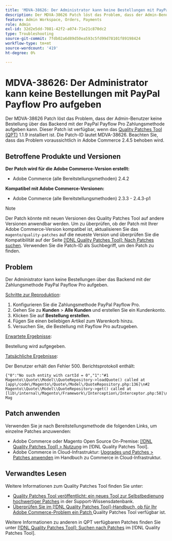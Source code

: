 ```yaml
---
title: 'MDVA-38626: Der Administrator kann keine Bestellungen mit PayPal Payflow Pro aufgeben'
description: Der MDVA-38626 Patch löst das Problem, dass der Admin-Benutzer keine Bestellung über das Backend mit der PayPal Payflow Pro Zahlungsmethode aufgeben kann. Dieser Patch ist verfügbar, wenn das [Quality Patches Tool (QPT)](https://experienceleague.adobe.com/de/docs/commerce-operations/tools/quality-patches-tool/quality-patches-tool-to-self-serve-quality-patches) 1.1.9 installiert ist. Die Patch-ID lautet MDVA-38626. Beachten Sie, dass das Problem voraussichtlich in Adobe Commerce 2.4.5 behoben wird.
feature: Admin Workspace, Orders, Payments
role: Admin
exl-id: 32d2e5dd-7081-42f2-a074-71e21c870dc2
type: Troubleshooting
source-git-commit: 7fdb02a6d89d50ea593c5fd99d78101f89198424
workflow-type: tm+mt
source-wordcount: '419'
ht-degree: 0%

---
```


# MDVA-38626: Der Administrator kann keine Bestellungen mit PayPal Payflow Pro aufgeben

Der MDVA-38626 Patch löst das Problem, dass der Admin-Benutzer keine Bestellung über das Backend mit der PayPal Payflow Pro Zahlungsmethode aufgeben kann. Dieser Patch ist verfügbar, wenn das [Quality Patches Tool (QPT)](https://experienceleague.adobe.com/de/docs/commerce-operations/tools/quality-patches-tool/quality-patches-tool-to-self-serve-quality-patches) 1.1.9 installiert ist. Die Patch-ID lautet MDVA-38626. Beachten Sie, dass das Problem voraussichtlich in Adobe Commerce 2.4.5 behoben wird.

## Betroffene Produkte und Versionen

**Der Patch wird für die Adobe Commerce-Version erstellt:**

* Adobe Commerce (alle Bereitstellungsmethoden) 2.4.2

**Kompatibel mit Adobe Commerce-Versionen:**

* Adobe Commerce (alle Bereitstellungsmethoden) 2.3.3 - 2.4.3-p1

>[!NOTE]
>
>Der Patch könnte mit neuen Versionen des Quality Patches Tool auf andere Versionen anwendbar werden. Um zu überprüfen, ob der Patch mit Ihrer Adobe Commerce-Version kompatibel ist, aktualisieren Sie das `magento/quality-patches` auf die neueste Version und überprüfen Sie die Kompatibilität auf der Seite [[!DNL Quality Patches Tool]: Nach Patches suchen](https://experienceleague.adobe.com/de/docs/commerce-operations/tools/quality-patches-tool/quality-patches-tool-to-self-serve-quality-patches). Verwenden Sie die Patch-ID als Suchbegriff, um den Patch zu finden.

## Problem

Der Administrator kann keine Bestellungen über das Backend mit der Zahlungsmethode PayPal Payflow Pro aufgeben.

<u>Schritte zur Reproduktion</u>:

1. Konfigurieren Sie die Zahlungsmethode PayPal Payflow Pro.
1. Gehen Sie zu **Kunden** > **Alle Kunden** und erstellen Sie ein Kundenkonto.
1. Klicken Sie auf **Bestellung erstellen**.
1. Fügen Sie einen beliebigen Artikel zum Warenkorb hinzu.
1. Versuchen Sie, die Bestellung mit Payflow Pro aufzugeben.

<u>Erwartete Ergebnisse</u>:

Bestellung wird aufgegeben.

<u>Tatsächliche Ergebnisse</u>:

Der Benutzer erhält den Fehler 500. Berichtsprotokoll enthält:

```
{"0":"No such entity with cartId = 0","1":"#1 Magento\\Quote\\Model\\QuoteRepository->loadQuote() called at [app\/code\/Magento\/Quote\/Model\/QuoteRepository.php:136]\n#2 Magento\\Quote\\Model\\QuoteRepository->get() called at [lib\/internal\/Magento\/Framework\/Interception\/Interceptor.php:58]\n#3 Mag
```

## Patch anwenden

Verwenden Sie je nach Bereitstellungsmethode die folgenden Links, um einzelne Patches anzuwenden:

* Adobe Commerce oder Magento Open Source On-Premise: [[!DNL Quality Patches Tool] > Nutzung](/help/tools/quality-patches-tool/usage.md) im [!DNL Quality Patches Tool].
* Adobe Commerce in Cloud-Infrastruktur: [Upgrades und Patches > Patches anwenden](https://experienceleague.adobe.com/docs/commerce-cloud-service/user-guide/develop/upgrade/apply-patches.html?lang=de) im Handbuch zu Commerce in Cloud-Infrastruktur.

## Verwandtes Lesen

Weitere Informationen zum Quality Patches Tool finden Sie unter:

* [Quality Patches Tool veröffentlicht: ein neues Tool zur Selbstbedienung hochwertiger Patches](https://experienceleague.adobe.com/de/docs/commerce-operations/tools/quality-patches-tool/quality-patches-tool-to-self-serve-quality-patches) in der Support-Wissensdatenbank.
* [Überprüfen Sie im [!DNL Quality Patches Tool]-Handbuch, ob für Ihr Adobe Commerce-Problem ein Patch ](/help/tools/quality-patches-tool/patches-available-in-qpt/check-patch-for-magento-issue-with-magento-quality-patches.md) Quality Patches Tool verfügbar ist.

Weitere Informationen zu anderen in QPT verfügbaren Patches finden Sie unter [[!DNL Quality Patches Tool]: Suchen nach Patches](https://experienceleague.adobe.com/tools/commerce-quality-patches/index.html?lang=de) im [!DNL Quality Patches Tool].
